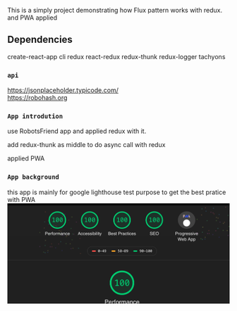 This is a simply project demonstrating how Flux pattern works with redux. and PWA applied

## Dependencies

create-react-app cli
redux
react-redux
redux-thunk
redux-logger
tachyons

### `api`

https://jsonplaceholder.typicode.com/ </br>
https://robohash.org

### `App introdution`

use RobotsFriend app and applied redux with it.

add redux-thunk as middle to do async call with redux

applied PWA

### `App background`
this app is mainly for google lighthouse test purpose to get the best pratice with PWA 
![Screenshot](screenshot.png)